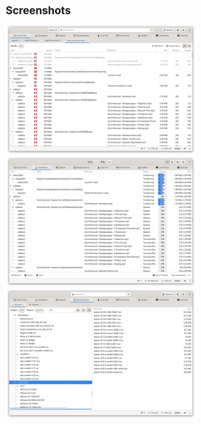 # Screenshots

[![Search Files](screenshot1.png)](screenshot1.png?raw=1)  
[![Downloads](screenshot2.png)](screenshot2.png?raw=1)  
[![Browse Shares](screenshot3.png)](screenshot3.png?raw=1)
